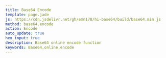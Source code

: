 ```yaml
---
title: Base64 Encode
template: page.jade
js: https://cdn.jsdelivr.net/gh/emn178/hi-base64/build/base64.min.js
method: base64.encode
action: Encode
auto_update: true
hex_input: true
description: Base64 online encode function
keywords: Base64,online,encode
---
```

